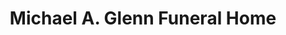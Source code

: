 ---
title: "Michael A. Glenn Funeral Home"
url: /union/michael-a-glenn-funeral-home/
shop: Bestattungen
---